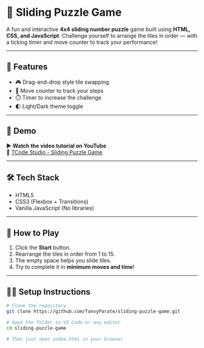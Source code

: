 # 🧩 Sliding Puzzle Game

A fun and interactive **4x4 sliding number puzzle** game built using **HTML, CSS, and JavaScript**. Challenge yourself to arrange the tiles in order — with a ticking timer and move counter to track your performance!

---

## 🚀 Features
- 🎮 Drag-and-drop style tile swapping
- 🔢 Move counter to track your steps
- ⏱️ Timer to increase the challenge
- 🌓 Light/Dark theme toggle

---

## 📸 Demo

▶️ **Watch the video tutorial on YouTube**  
🔗 [TCode Studio - Sliding Puzzle Game](https://www.youtube.com/your-video-link)

---

## 🛠️ Tech Stack
- HTML5
- CSS3 (Flexbox + Transitions)
- Vanilla JavaScript (No libraries)

---

## 🧠 How to Play
1. Click the **Start** button.
2. Rearrange the tiles in order from 1 to 15.
3. The empty space helps you slide tiles.
4. Try to complete it in **minimum moves and time**!

---

## 🧑‍💻 Setup Instructions

```bash
# Clone the repository
git clone https://github.com/TanvyParate/sliding-puzzle-game.git

# Open the folder in VS Code or any editor
cd sliding-puzzle-game

# Then just open index.html in your browser
